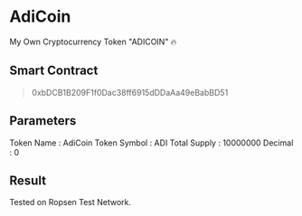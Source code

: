 # AdiCoin
My Own Cryptocurrency Token "ADICOIN" 🔥

## Smart Contract

> 0xbDCB1B209F1f0Dac38ff6915dDDaAa49eBabBD51

## Parameters

Token Name : AdiCoin
Token Symbol : ADI
Total Supply : 10000000
Decimal : 0

## Result

Tested on Ropsen Test Network.
